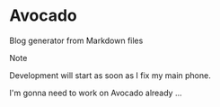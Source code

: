 # Avocado
Blog generator from Markdown files

> [!NOTE]
> Development will start as soon as I fix my main phone.

I'm gonna need to work on Avocado already ...
